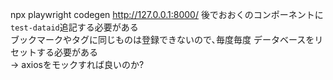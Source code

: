  npx playwright codegen http://127.0.0.1:8000/
後でおおくのコンポーネントに`test-dataid`追記する必要がある  
ブックマークやタグに同じものは登録できないので､毎度毎度 データベースをリセットする必要がある  
-> axiosをモックすれば良いのか?  

